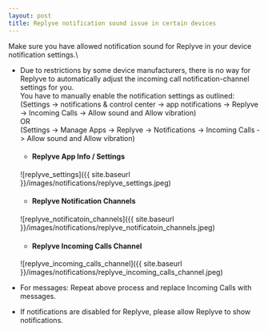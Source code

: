 ```yaml
---
layout: post
title: Replyve notification sound issue in certain devices
---
```

Make sure you have allowed notification sound for Replyve in your device notification settings.\
* Due to restrictions by some device manufacturers, there is no way for Replyve to automatically adjust the incoming call notification-channel settings for you.\
  You have to manually enable the notification settings as outlined:\
  (Settings -> notifications & control center -> app notifications -> Replyve -> Incoming Calls -> Allow sound and Allow vibration)\
   OR\
  (Settings -> Manage Apps -> Replyve -> Notifications -> Incoming Calls -> Allow sound and Allow vibration)

   * #### Replyve App Info / Settings
   ![replyve_settings]({{ site.baseurl }}/images/notifications/replyve_settings.jpeg)

   * #### Replyve Notification Channels
   ![replyve_notificatoin_channels]({{ site.baseurl }}/images/notifications/replyve_notificatoin_channels.jpeg)

   * #### Replyve Incoming Calls Channel
   ![replyve_incoming_calls_channel]({{ site.baseurl }}/images/notifications/replyve_incoming_calls_channel.jpeg)


* For messages:
Repeat above process and replace Incoming Calls with messages.

* If notifications are disabled for Replyve, please allow Replyve to show notifications.
